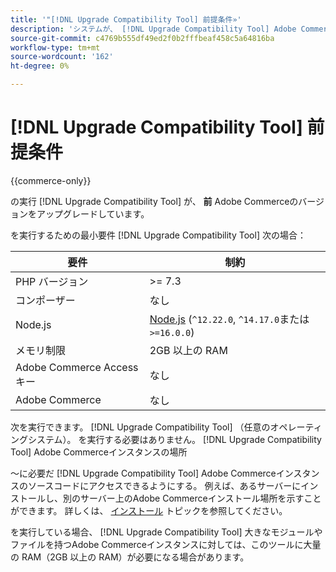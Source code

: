 ```yaml
---
title: '"[!DNL Upgrade Compatibility Tool] 前提条件»'
description: 'システムが、 [!DNL Upgrade Compatibility Tool] Adobe Commerceプロジェクト用 '
source-git-commit: c4769b555df49ed2f0b2fffbeaf458c5a64816ba
workflow-type: tm+mt
source-wordcount: '162'
ht-degree: 0%

---
```



# [!DNL Upgrade Compatibility Tool] 前提条件

{{commerce-only}}

の実行 [!DNL Upgrade Compatibility Tool] が、 **前** Adobe Commerceのバージョンをアップグレードしています。

を実行するための最小要件 [!DNL Upgrade Compatibility Tool] 次の場合：

| **要件** | **制約** |
|----------------|-----------------|
| PHP バージョン | >= 7.3 |
| コンポーザー | なし |
| Node.js | [Node.js](https://nodejs.org/) (`^12.22.0`, `^14.17.0`または `>=16.0.0`) |
| メモリ制限 | 2GB 以上の RAM |
| Adobe Commerce Access キー | なし |
| Adobe Commerce | なし |

次を実行できます。 [!DNL Upgrade Compatibility Tool] （任意のオペレーティングシステム）。 を実行する必要はありません。 [!DNL Upgrade Compatibility Tool] Adobe Commerceインスタンスの場所

～に必要だ [!DNL Upgrade Compatibility Tool] Adobe Commerceインスタンスのソースコードにアクセスできるようにする。 例えば、あるサーバーにインストールし、別のサーバー上のAdobe Commerceインストール場所を示すことができます。 詳しくは、 [インストール](../upgrade-compatibility-tool/install.md) トピックを参照してください。

を実行している場合、 [!DNL Upgrade Compatibility Tool] 大きなモジュールやファイルを持つAdobe Commerceインスタンスに対しては、このツールに大量の RAM（2GB 以上の RAM）が必要になる場合があります。
